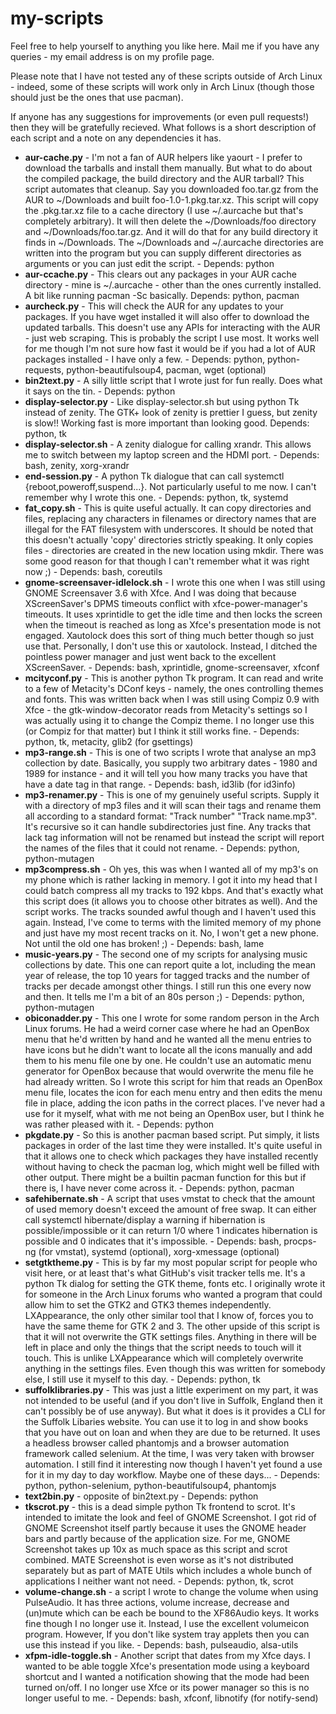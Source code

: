 # my-scripts
Feel free to help yourself to anything you like here. Mail me if you have any
queries - my email address is on my profile page.

Please note that I have not tested any of these scripts outside of Arch Linux -
indeed, some of these scripts will work only in Arch Linux (though those should
just be the ones that use pacman).

If anyone has any suggestions for improvements (or even pull requests!) then
they will be gratefully recieved. What follows is a short description of each
script and a note on any dependencies it has.

* **aur-cache.py** - I'm not a fan of AUR helpers like yaourt - I prefer to
download the tarballs and install them manually. But what to do about the 
compiled package, the build directory and the AUR tarball? This script 
automates that cleanup. Say you downloaded foo.tar.gz from the AUR to 
~/Downloads and built foo-1.0-1.pkg.tar.xz. This script will copy the 
.pkg.tar.xz file to a cache directory (I use ~/.aurcache but that's completely 
arbitrary). It will then delete the ~/Downloads/foo directory and 
~/Downloads/foo.tar.gz. And it will do that for any build directory it finds in
~/Downloads. The ~/Downloads and ~/.aurcache directories are written into the 
program but you can supply different directories as arguments or you can just 
edit the script. - Depends: python
* **aur-ccache.py** - This clears out any packages in your AUR cache directory -
mine is ~/.aurcache - other than the ones currently installed. A bit like
running pacman -Sc basically. Depends: python, pacman
* **aurcheck.py** - This will check the AUR for any updates to your packages. 
If you have wget installed it will also offer to download the updated tarballs.
This doesn't use any APIs for interacting with the AUR - just web scraping. 
This is probably the script I use most. It works well for me though I'm not 
sure how fast it would be if you had a lot of AUR packages installed - I have 
only a few. - Depends: python, python-requests, python-beautifulsoup4, pacman,
wget (optional)
* **bin2text.py** - A silly little script that I wrote just for fun really. 
Does what it says on the tin. - Depends: python
* **display-selector.py** - Like display-selector.sh but using python Tk
instead of zenity. The GTK+ look of zenity is prettier I guess, but zenity is
slow!! Working fast is more important than looking good. Depends: python, tk
* **display-selector.sh** - A zenity dialogue for calling xrandr. This allows me
to switch between my laptop screen and the HDMI port. - Depends: bash, zenity, 
xorg-xrandr
* **end-session.py** - A python Tk dialogue that can call systemctl 
{reboot,poweroff,suspend...}. Not particularly useful to me now. I can't 
remember why I wrote this one. - Depends: python, tk, systemd
* **fat_copy.sh** - This is quite useful actually. It can copy directories and 
files, replacing any characters in filenames or directory names
that are illegal for the FAT filesystem with underscores. It should be noted 
that this doesn't actually 'copy' directories strictly speaking. 
It only copies files - directories are created in the new location using mkdir.
There was some good reason for that though I can't remember what it was right 
now ;) - Depends: bash, coreutils
* **gnome-screensaver-idlelock.sh** - I wrote this one when I was still using
GNOME Screensaver 3.6 with Xfce. And I was doing that because XScreenSaver's
DPMS timeouts conflict with xfce-power-manager's timeouts. It uses xprintidle
to get the idle time and then locks the screen when the timeout is reached
as long as Xfce's presentation mode is not engaged. Xautolock does this sort of
thing much better though so just use that. Personally, I don't use this or 
xautolock. Instead, I ditched the pointless power manager and just went back to
the excellent XScreenSaver. - Depends: bash, xprintidle, gnome-screensaver, 
xfconf
* **mcityconf.py** - This is another python Tk program. It can read and write to
a few of Metacity's DConf keys - namely, the ones controlling themes and fonts.
This was written back when I was still using Compiz 0.9 with Xfce - the
gtk-window-decorator reads from Metacity's settings so I was actually using it
to change the Compiz theme. I no longer use this (or Compiz for that matter)
but I think it still works fine. - Depends: python, tk, metacity, glib2
(for gsettings)
* **mp3-range.sh** - This is one of two scripts I wrote that analyse an mp3 
collection by date. Basically, you supply two arbitrary dates - 1980 and
1989 for instance - and it will tell you how many tracks you have that have a
date tag in that range. - Depends: bash, id3lib (for id3info)
* **mp3-renamer.py** - This is one of my genuinely useful scripts. Supply it 
with a directory of mp3 files and it will scan their tags and rename them all
according to a standard format: "Track number" "Track name.mp3". It's recursive
so it can handle subdirectories just fine. Any tracks that lack tag
information will not be renamed but instead the script will report the names
of the files that it could not rename. - Depends: python, python-mutagen
* **mp3compress.sh** - Oh yes, this was when I wanted all of my mp3's on my 
phone which is rather lacking in memory. I got it into my head that I could 
batch compress all my tracks to 192 kbps. And that's exactly what this script 
does (it allows you to choose other bitrates as well). And the script works.
The tracks sounded awful though and I haven't used this again. Instead, 
I've come to terms with the limited memory of my phone and just have
my most recent tracks on it. No, I won't get a new phone. Not until the old
one has broken! ;) - Depends: bash, lame
* **music-years.py** - The second one of my scripts for analysing music 
collections by date. This one can report quite a lot, including the mean year of
release, the top 10 years for tagged tracks and the number of tracks per decade
amongst other things. I still run this one every now and then. It tells me I'm a
bit of an 80s person ;) - Depends: python, python-mutagen
* **obiconadder.py** - This one I wrote for some random person in the Arch Linux
forums. He had a weird corner case where he had an OpenBox menu that he'd
written by hand and he wanted all the menu entries to have icons but he
didn't want to locate all the icons manually and add them to his menu file one
by one. He couldn't use an automatic menu generator for OpenBox because that
would overwrite the menu file he had already written. So I wrote this script
for him that reads an OpenBox menu file, locates the icon for each menu entry
and then edits the menu file in place, adding the icon paths in the correct
places. I've never had a use for it myself, what with me not being an OpenBox
user, but I think he was rather pleased with it. - Depends: python
* **pkgdate.py** - So this is another pacman based script. Put simply, it lists
packages in order of the last time they were installed. It's quite useful in 
that it allows one to check which packages they have installed recently without
having to check the pacman log, which might well be filled with other output.
There might be a builtin pacman function for this but if there is, I have never
come across it. - Depends: python, pacman
* **safehibernate.sh** - A script that uses vmstat to check that the amount
of used memory doesn't exceed the amount of free swap. It can either call
systemctl hibernate/display a warning if hibernation is possible/impossible
or it can return 1/0 where 1 indicates hibernation is possible and 0 indicates
that it's impossible. - Depends: bash, procps-ng (for vmstat), systemd 
(optional), xorg-xmessage (optional)
* **setgtktheme.py** - This is by far my most popular script for people who 
visit here, or at least that's what GitHub's visit tracker tells me. It's a 
python Tk dialog for setting the GTK theme, fonts etc. I originally wrote it for
someone in the Arch Linux forums who wanted a program that could allow him
to set the GTK2 and GTK3 themes independently. LXAppearance, the only other
similar tool that I know of, forces you to have the same theme for GTK 2 and 3.
The other upside of this script is that it will not overwrite the GTK settings
files. Anything in there will be left in place and only the things that the
script needs to touch will it touch. This is unlike LXAppearance which will
completely overwrite anything in the settings files. Even though this was
written for somebody else, I still use it myself to this day. - Depends:
python, tk
* **suffolklibraries.py** - This was just a little experiment on my part, it was
not intended to be useful (and if you don't live in Suffolk, England then it
can't possibly be of use anyway). But what it does is it provides a CLI for
the Suffolk Libaries website. You can use it to log in and show books that
you have out on loan and when they are due to be returned. It uses a headless
browser called phantomjs and a browser automation framework called selenium.
At the time, I was very taken with browser automation. I still find it 
interesting now though I haven't yet found a use for it in my day to day 
workflow. Maybe one of these days... - Depends: python, python-selenium, 
python-beautifulsoup4, phantomjs
* **text2bin.py** - opposite of bin2text.py - Depends: python
* **tkscrot.py** - this is a dead simple python Tk frontend to scrot. It's
intended to imitate the look and feel of GNOME Screenshot. I got rid of
GNOME Screenshot itself partly because it uses the GNOME header bars and partly
because of the application size. For me, GNOME Screenshot takes up 10x as much
space as this script and scrot combined. MATE Screenshot is even worse as it's
not distributed separately but as part of MATE Utils which includes a whole
bunch of applications I neither want not need. - Depends: python, tk, scrot
* **volume-change.sh** - a script I wrote to change the volume when using
PulseAudio. It has three actions, volume increase, decrease and (un)mute which
can be each be bound to the XF86Audio keys. It works fine though I no longer
use it. Instead, I use the excellent volumeicon program. However, If you don't 
like system tray applets then you can use this instead if you like. - Depends: 
bash, pulseaudio, alsa-utils
* **xfpm-idle-toggle.sh** - Another script that dates from my Xfce days. I 
wanted to be able toggle Xfce's presentation mode using a keyboard shortcut and
I wanted a notification showing that the mode had been turned on/off. I no 
longer use Xfce or its power manager so this is no longer useful to me. - 
Depends: bash, xfconf, libnotify (for notify-send)
